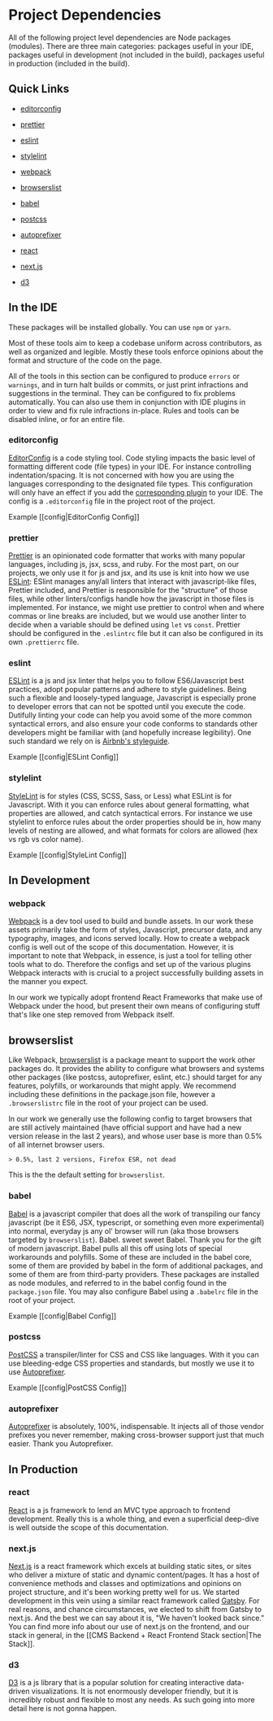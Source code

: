 # Project Dependencies

All of the following project level dependencies are Node packages (modules).  There are three main categories: packages useful in your IDE, packages useful in development (not included in the build), packages useful in production (included in the build).

## Quick Links

- [editorconfig](#editorconfig)

- [prettier](#prettier)

- [eslint](#eslint)

- [stylelint](#stylelint)

- [webpack](#webpack)

- [browserslist](#browserslist)

- [babel](#babel)

- [postcss](#postcss)

- [autoprefixer](#autoprefixer)

- [react](react)

- [next.js](next.js)

- [d3](d3)

## In the IDE

These packages will be installed globally.  You can use `npm` or `yarn`.  

Most of these tools aim to keep a codebase uniform across contributors, as well as organized and legible.  Mostly these tools enforce opinions about the format and structure of the code on the page.

All of the tools in this section can be configured to produce `errors` or `warnings`, and in turn halt builds or commits, or just print infractions and suggestions in the terminal. They can be configured to fix problems automatically. You can also use them in conjunction with IDE plugins in order to view and fix rule infractions in-place. Rules and tools can be disabled inline, or for an entire file.

### editorconfig

[EditorConfig](https://editorconfig.org/) is a code styling tool.  Code styling impacts the basic level of formatting different code (file types) in your IDE.  For instance controlling indentation/spacing. It is not concerned with how you are using the languages corresponding to the designated file types.  This configuration will only have an effect if you add the [corresponding plugin](https://editorconfig.org/#download) to your IDE.  The config is a `.editorconfig` file in the project root of the project.

Example [[config|EditorConfig Config]]

### prettier

[Prettier](https://prettier.io/) is an opinionated code formatter that works with many popular languages, including js, jsx, scss, and ruby. For the most part, on our projects, we only use it for js and jsx, and its use is knit into how we use [ESLint](https://eslint.org/): ESlint manages any/all linters that interact with javascript-like files, Prettier included, and Prettier is responsible for the "structure" of those files, while other linters/configs handle how the javascript in those files is implemented.  For instance, we might use prettier to control when and where commas or line breaks are included, but we would use another linter to decide when a variable should be defined using `let` vs `const`.  Prettier should be configured in the `.eslintrc` file but it can also be configured in its own `.prettierrc` file.

### eslint

[ESLint](https://eslint.org/) is a js and jsx linter that helps you to follow ES6/Javascript best practices, adopt popular patterns and adhere to style guidelines. Being such a flexible and loosely-typed language, Javascript is especially prone to developer errors that can not be spotted until you execute the code.  Dutifully linting your code can help you avoid some of the more common syntactical errors, and also ensure your code conforms to standards other developers might be familiar with (and hopefully increase legibility). One such standard we rely on is [Airbnb's styleguide](https://github.com/airbnb/javascript).

Example [[config|ESLint Config]]

### stylelint

[StyleLint](https://stylelint.io) is for styles (CSS, SCSS, Sass, or Less) what ESLint is for Javascript.  With it you can enforce rules about general formatting, what properties are allowed, and catch syntactical errors.  For instance we use stylelint to enforce rules about the order properties should be in, how many levels of nesting are allowed, and what formats for colors are allowed (hex vs rgb vs color name).

Example [[config|StyleLint Config]]

## In Development

### webpack

[Webpack](https://webpack.js.org/) is a dev tool used to build and bundle assets.  In our work these assets primarily take the form of styles, Javascript, precursor data, and any typography, images, and icons served locally.  How to create a webpack config is well out of the scope of this documentation. However, it is important to note that Webpack, in essence, is just a tool for telling other tools what to do.  Therefore the configs and set up of the various plugins Webpack interacts with is crucial to a project successfully building assets in the manner you expect.  

In our work we typically adopt frontend React Frameworks that make use of Webpack under the hood, but present their own means of configuring stuff that's like one step removed from Webpack itself.

## browserslist

Like Webpack, [browserslist](https://github.com/browserslist/browserslist) is a package meant to support the work other packages do.  It provides the ability to configure what browsers and systems other packages (like postcss, autoprefixer, eslint, etc.) should target for any features, polyfills, or workarounds that might apply.  We recommend including these definitions in the package.json file, however a `.browserslistrc` file in the root of your project can be used.

In our work we generally use the following config to target browsers that are still actively maintained (have official support and have had a new version release in the last 2 years), and whose user base is more than 0.5% of all internet browser users. 

```
> 0.5%, last 2 versions, Firefox ESR, not dead
```

This is the the default setting for `browserslist`.

### babel

[Babel](https://babeljs.io/) is a javascript compiler that does all the work of transpiling our fancy javascript (be it ES6, JSX, typescript, or something even more experimental) into normal, everyday js any ol' browser will run (aka those browsers targeted by `browserslist`).  Babel. sweet sweet Babel.  Thank you for the gift of modern javascript.  Babel pulls all this off using lots of special workarounds and polyfills.  Some of these are included in the babel core, some of them are provided by babel in the form of additional packages, and some of them are from third-party providers.  These packages are installed as node modules, and referred to in the babel config found in the `package.json` file.  You may also configure Babel using a `.babelrc` file in the root of your project.

Example [[config|Babel Config]]

### postcss

[PostCSS](https://github.com/postcss/postcss) a transpiler/linter for CSS and CSS like languages. With it you can use bleeding-edge CSS properties and standards, but mostly we use it to use [Autoprefixer](https://github.com/postcss/autoprefixer).

Example [[config|PostCSS Config]]

### autoprefixer

[Autoprefixer](https://github.com/postcss/autoprefixer) is absolutely, 100%, indispensable. It injects all of those vendor prefixes you never remember, making cross-browser support just that much easier. Thank you Autoprefixer.

## In Production

### react

[React](https://reactjs.org/) is a js framework to lend an MVC type approach to frontend development.  Really this is a whole thing, and even a superficial deep-dive is well outside the scope of this documentation.

### next.js

[Next.js](https://nextjs.org/) is a react framework which excels at building static sites, or sites who deliver a mixture of static and dynamic content/pages.  It has a host of convenience methods and classes and optimizations and opinions on project structure, and it's been working pretty well for us.  We started development in this vein using a similar react framework called [Gatsby](https://www.gatsbyjs.com/).  For real reasons, and chance circumstances, we elected to shift from Gatsby to next.js.  And the best we can say about it is, "We haven't looked back since."  You can find more info about our use of next.js on the frontend, and our stack in general, in the [[CMS Backend + React Frontend Stack section|The Stack]].

### d3

[D3](https://d3js.org/) is a js library that is a popular solution for creating interactive data-driven visualizations. It is not enormously developer friendly, but it is incredibly robust and flexible to most any needs. As such going into more detail here is not gonna happen.